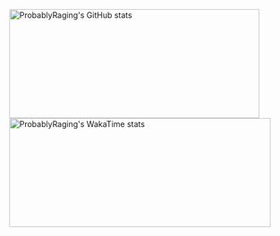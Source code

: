<div>
    <img width="447" height="195" align="center" src="https://github-readme-stats.vercel.app/api?username=probablyraging&count_private=true&title_color=fff&show_icons=true&icon_color=fff&ring_color=fff&bg_color=1C2128&hide_border=true&border_radius=10&theme=dark" alt="ProbablyRaging's GitHub stats">
<img width="467" height="195" align="center" src="https://github-readme-stats.vercel.app/api/wakatime?username=probablyraging&&count_private=true&title_color=fff&ring_color=16a9f2&bg_color=1C2128&hide_border=true&border_radius=10&theme=dark&langs_count=5&custom_title=ProbablyRaging's%20Coding%20Time" alt="ProbablyRaging's WakaTime stats">
</div>
